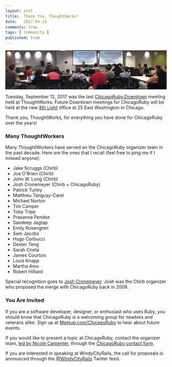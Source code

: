 ```yaml
---
layout: post
title:  Thank You, ThoughtWorks!
date:   2017-09-19
comments: true
tags: [ Community ]
published: true
---
```


<img src="/images/chicagoruby_thoughtworks.jpg" width="800" align="center" alt="ChicagoRuby meeting at ThoughtWorks" title="ChicagoRuby meeting at ThoughtWorks" />

Tuesday, September 12, 2017 was the last [ChicagoRuby:Downtown](http://chicagoruby.org) meeting held at ThoughtWorks. Future Downtown meetings for ChicagoRuby will be held at the new [8th Light](http://8thlight.com) office at 25 East Washington in Chicago.

Thank you, ThoughtWorks, for everything you have done for ChicagoRuby over the years!

<!--more-->

### Many ThoughtWorkers

Many ThoughtWorkers have served on the ChicagoRuby organizer team in the past decade. Here are the ones that I recall (feel free to ping me if I missed anyone):

* Jake Scruggs (Chirb)
* Joe O’Brien (Chirb)
* John W. Long (Chirb)
* Josh Cronemeyer (Chirb + ChicagoRuby)
* Patrick Turley
* Matthieu Tanguay-Carel
* Michael Norton
* Tim Camper
* Toby Tripp
* Prasanna Pendse
* Sandeep Jagtap
* Emily Rosengren
* Sam Jacobs
* Hugo Corbucci
* Dexter Teng
* Sarah Cnota
* James Courtois
* Louis Knapp
* Martha Amo
* Robert Hilliard

Special recognition goes to [Josh Cronemeyer](https://twitter.com/cuberick). Josh was the Chirb organizer who proposed the merge with ChicagoRuby back in 2009.

### You Are Invited

If you are a software developer, designer, or enthusiast who uses Ruby, you should know that ChicagoRuby is a welcoming group for newbies and veterans alike. Sign up at [Meetup.com/ChicagoRuby](http://meetup.com/chicagoruby) to hear about future events.

If you would like to present a topic at ChicagoRuby, contact the organizer team, [led by Nicole Carpenter](/blog/2017/09/07/passing-the-chicagoruby-baton/), through the [ChicagoRuby contact form](http://chicagoruby.org/contact).

If you are interested in speaking at WindyCityRails, the call for proposals is announced through the [@WindyCityRails](http://twitter.com/windycityrails) Twitter feed.
